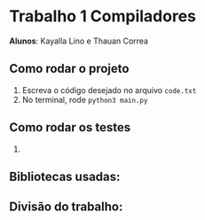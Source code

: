 # Trabalho 1 Compiladores
**Alunos**: Kayalla Lino e Thauan Correa

## Como rodar o projeto
1. Escreva o código desejado no arquivo `code.txt`
2. No terminal, rode `python3 main.py`

## Como rodar os testes
1.

## Bibliotecas usadas:


## Divisão do trabalho:
